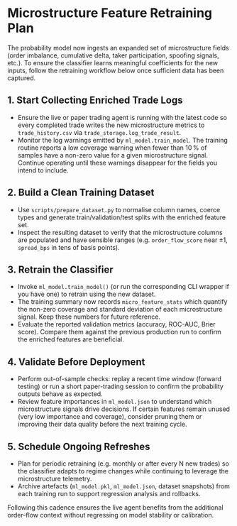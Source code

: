 # Microstructure Feature Retraining Plan

The probability model now ingests an expanded set of microstructure fields
(order imbalance, cumulative delta, taker participation, spoofing signals,
etc.).  To ensure the classifier learns meaningful coefficients for the new
inputs, follow the retraining workflow below once sufficient data has been
captured.

## 1. Start Collecting Enriched Trade Logs

* Ensure the live or paper trading agent is running with the latest code so
  every completed trade writes the new microstructure metrics to
  `trade_history.csv` via `trade_storage.log_trade_result`.
* Monitor the log warnings emitted by `ml_model.train_model`.  The training
  routine reports a low coverage warning when fewer than 10 % of samples have a
  non-zero value for a given microstructure signal.  Continue operating until
  these warnings disappear for the fields you intend to include.

## 2. Build a Clean Training Dataset

* Use `scripts/prepare_dataset.py` to normalise column names, coerce types and
  generate train/validation/test splits with the enriched feature set.
* Inspect the resulting dataset to verify that the microstructure columns are
  populated and have sensible ranges (e.g. `order_flow_score` near ±1,
  `spread_bps` in tens of basis points).

## 3. Retrain the Classifier

* Invoke `ml_model.train_model()` (or run the corresponding CLI wrapper if you
  have one) to retrain using the new dataset.
* The training summary now records `micro_feature_stats` which quantify the
  non-zero coverage and standard deviation of each microstructure signal.  Keep
  these numbers for future reference.
* Evaluate the reported validation metrics (accuracy, ROC-AUC, Brier score).
  Compare them against the previous production run to confirm the enriched
  features are beneficial.

## 4. Validate Before Deployment

* Perform out-of-sample checks: replay a recent time window (forward testing) or
  run a short paper-trading session to confirm the probability outputs behave as
  expected.
* Review feature importances in `ml_model.json` to understand which
  microstructure signals drive decisions.  If certain features remain unused
  (very low importance and coverage), consider pruning them or improving their
  data quality before the next training cycle.

## 5. Schedule Ongoing Refreshes

* Plan for periodic retraining (e.g. monthly or after every N new trades) so
  the classifier adapts to regime changes while continuing to leverage the
  microstructure telemetry.
* Archive artefacts (`ml_model.pkl`, `ml_model.json`, dataset snapshots) from
  each training run to support regression analysis and rollbacks.

Following this cadence ensures the live agent benefits from the additional
order-flow context without regressing on model stability or calibration.

